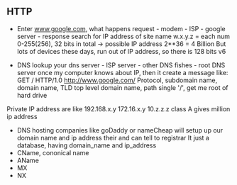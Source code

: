 ## HTTP

- Enter www.google.com, what happens
request - modem - ISP - google server - response
search for IP address of site name
w.x.y.z = each num 0-255(256), 32 bits in total -> possible IP address 2**36 = 4 Billion
But lots of devices these days, run out of IP address, so there is 128 bits v6

- DNS lookup
your dns server - ISP server - other DNS fishes - root DNS server
once my computer knows about IP, then it create a message like:
GET / HTTP/1.0
http://www.google.com/
Protocol, subdomain name, domain name, TLD top level domain name, path
single '/', get me root of hard drive

Private IP address are like
192.168.x.y
172.16.x.y
10.z.z.z class A gives million ip address

- DNS hosting companies like goDaddy or nameCheap will setup up our domain name and ip address their and can tell to registrar
It just a database, having domain_name and ip_address
 - CName, cononical name
 - AName
 - MX
 - NX
 
 

